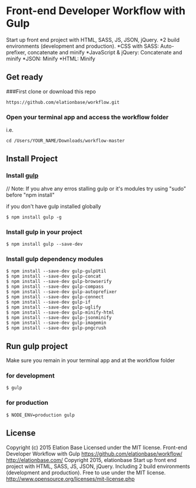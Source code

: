# Front-end Developer Workflow with Gulp
Start up front end project with HTML, SASS, JS, JSON, jQuery. 
*2 build environments (development and production).
*CSS with SASS: Auto-prefixer, concatenate and minify
*JavaScript & jQuery: Concatenate and minify
*JSON: Minify
*HTML: Minify

## Get ready
###First clone or download this repo
```
https://github.com/elationbase/workflow.git
```
### Open your terminal app and access the workflow folder
i.e.
```
cd /Users/YOUR_NAME/Downloads/workflow-master 
```

## Install Project
### Install <a href="http://gulpjs.com/">gulp</a>
// Note: If you ahve any erros stalling gulp or it's modules try using "sudo" before "npm install"

if you don't have gulp installed globally 
```
$ npm install gulp -g
```
### Install gulp in your project
```
$ npm install gulp --save-dev
```
### Install gulp dependency modules
```
$ npm install --save-dev gulp-gulpUtil 
$ npm install --save-dev gulp-concat 
$ npm install --save-dev gulp-browserify 
$ npm install --save-dev gulp-compass 
$ npm install --save-dev gulp-autoprefixer 
$ npm install --save-dev gulp-connect 
$ npm install --save-dev gulp-if 
$ npm install --save-dev gulp-uglify 
$ npm install --save-dev gulp-minify-html 
$ npm install --save-dev gulp-jsonminify 
$ npm install --save-dev gulp-imagemin 
$ npm install --save-dev gulp-pngcrush
```
	
## Run gulp project
Make sure you remain in your terminal app and at the workflow folder

### for development
```
$ gulp
```
### for production
```
$ NODE_ENV=production gulp
```

## License
Copyright (c) 2015 Elation Base Licensed under the MIT license.
Front-end Developer Workflow with Gulp
https://github.com/elationbase/workflow/
<a href="http://elationbase.com/">http://elationbase.com/</a>
Copyright 2015, elationbase
Start up front end project with HTML, SASS, JS, JSON, jQuery. Including 2 build environments (development and production).
Free to use under the MIT license.
http://www.opensource.org/licenses/mit-license.php